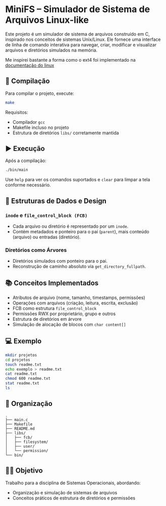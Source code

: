 # MiniFS – Simulador de Sistema de Arquivos Linux-like

Este projeto é um simulador de sistema de arquivos construído em C, inspirado nos conceitos de sistemas Unix/Linux. Ele fornece uma interface de linha de comando interativa para navegar, criar, modificar e visualizar arquivos e diretórios simulados na memória.

Me inspirei bastante a forma como o ext4 foi implementado na [documentação do linux](https://www.kernel.org/doc/html/latest/filesystems/ext4)

## 🔧 Compilação

Para compilar o projeto, execute:

```bash
make
```

Requisitos:

- Compilador `gcc`
- Makefile incluso no projeto
- Estrutura de diretórios `libs/` corretamente mantida

## ▶️ Execução

Após a compilação:

```bash
./bin/main
```

Use `help` para ver os comandos suportados e `clear` para limpar a tela conforme necessário.

## 📂 Estruturas de Dados e Design

### `inode` e `file_control_block (FCB)`

- Cada arquivo ou diretório é representado por um `inode`.
- Contém metadados e ponteiro para o pai (`parent`), mais conteúdo (arquivo) ou entradas (diretório).

### Diretórios como Árvores

- Diretórios simulados com ponteiro para o pai.
- Reconstrução de caminho absoluto via `get_directory_fullpath`.

## 📚 Conceitos Implementados

- Atributos de arquivo (nome, tamanho, timestamps, permissões)
- Operações com arquivos (criação, leitura, escrita, exclusão)
- FCB como estrutura `file_control_block`
- Permissões RWX por proprietário, grupo e outros
- Estrutura de diretórios em árvore
- Simulação de alocação de blocos com `char content[]`

## 💻 Exemplo

```bash
mkdir projetos
cd projetos
touch readme.txt
echo exemplo > readme.txt
cat readme.txt
chmod 600 readme.txt
stat readme.txt
ls
```

## 📁 Organização

```
.
├── main.c
├── Makefile
├── README.md
├── libs/
│   ├── fcb/
│   ├── filesystem/
│   ├── user/
│   └── permission/
└── bin/
```

## 👨‍🏫 Objetivo

Trabalho para a disciplina de Sistemas Operacionais, abordando:

- Organização e simulação de sistemas de arquivos
- Conceitos práticos de estrutura de diretórios e permissões
